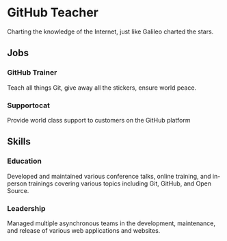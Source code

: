 # GitHub Teacher

Charting the knowledge of the Internet, just like Galileo charted the stars.

<!-- <<<<<<< my-resume
## Job History
======= -->
## Jobs
<!-- >>>>>>> main -->

### GitHub Trainer

Teach all things Git, give away all the stickers, ensure world peace.

### Supportocat

Provide world class support to customers on the GitHub platform

## Skills

### Education

Developed and maintained various conference talks, online training, and in-person trainings covering various topics including Git, GitHub, and Open Source.

### Leadership

Managed multiple asynchronous teams in the development, maintenance, and release of various web applications and websites.

